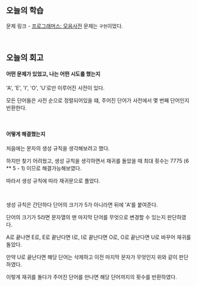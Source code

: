 ## 오늘의 학습
문제 링크 - [프로그래머스: 모음사전](https://school.programmers.co.kr/learn/courses/30/lessons/84512)
문제는 `구현`이었다.

<br />

## 오늘의 회고
#### 어떤 문제가 있었고, 나는 어떤 시도를 했는지
'A', 'E', 'I', 'O', 'U'로만 이루어진 사전이 있다.

모든 단어들은 사전 순으로 정렬되어있을 떄, 주어진 단어가 사전에서 몇 번째 단어인지 반환한다.

<br />

#### 어떻게 해결했는지
처음에는 문자의 생성 규칙을 생각해보려고 했다.

하지만 찾기 어려웠고, 생성 규칙을 생각하면서 재귀를 돌았을 때 최대 횟수는 7775 (6 ** 5 - 1) 이므로 해결가능해보였다.

따라서 생성 규칙에 따라 재귀문으로 풀었다.

<br />

생성 규칙은 간단하다 단어의 크기가 5가 아니라면 뒤에 'A'를 붙여준다.

단어의 크기가 5라면 문자열의 맨 마지막 단어를 무엇으로 변경할 수 있는지 판단하였다.

A로 끝나면 E로, E로 끝난다면 I로, I로 끝난다면 O로, O로 끝난다면 U로 바꾸어 재귀를 돌았다.

만약 U로 끝난다면 해당 단어는 삭제하고 이전 마지막 문자가 무엇인지 위와 같이 판단하였다.

이렇게 재귀를 돌다가 주어진 단어를 만나면 해당 단어까지의 횟수를 반환하였다.
